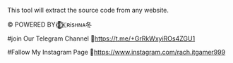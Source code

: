 This tool will extract the source code from any website.

© POWERED BY 🦋⃟⃝⃟🇰ʀᎥsʜɴᴀ冬 

#join Our Telegram Channel 
🔗https://t.me/+GrRkWxyiROs4ZGU1

#Fallow My Instagram Page
🔗https://www.instagram.com/rach.itgamer999
